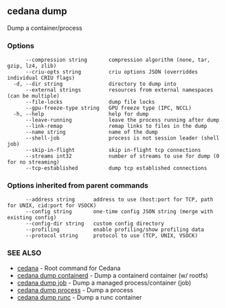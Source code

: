 ## cedana dump

Dump a container/process

### Options

```
      --compression string       compression algorithm (none, tar, gzip, lz4, zlib)
      --criu-opts string         criu options JSON (overriddes individual CRIU flags)
  -d, --dir string               directory to dump into
      --external strings         resources from external namespaces (can be multiple)
      --file-locks               dump file locks
      --gpu-freeze-type string   GPU freeze type (IPC, NCCL)
  -h, --help                     help for dump
      --leave-running            leave the process running after dump
      --link-remap               remap links to files in the dump
      --name string              name of the dump
      --shell-job                process is not session leader (shell job)
      --skip-in-flight           skip in-flight tcp connections
      --streams int32            number of streams to use for dump (0 for no streaming)
      --tcp-established          dump tcp established connections
```

### Options inherited from parent commands

```
      --address string      address to use (host:port for TCP, path for UNIX, cid:port for VSOCK)
      --config string       one-time config JSON string (merge with existing config)
      --config-dir string   custom config directory
      --profiling           enable profiling/show profiling data
      --protocol string     protocol to use (TCP, UNIX, VSOCK)
```

### SEE ALSO

* [cedana](cedana.md)	 - Root command for Cedana
* [cedana dump containerd](cedana_dump_containerd.md)	 - Dump a containerd container (w/ rootfs)
* [cedana dump job](cedana_dump_job.md)	 - Dump a managed process/container (job)
* [cedana dump process](cedana_dump_process.md)	 - Dump a process
* [cedana dump runc](cedana_dump_runc.md)	 - Dump a runc container

